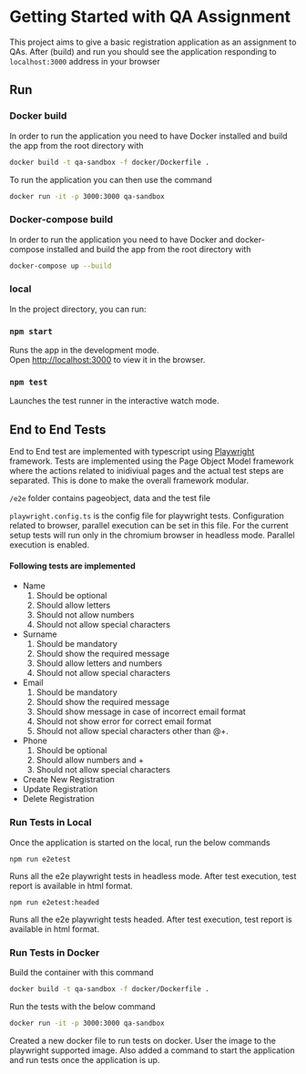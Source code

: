 # Getting Started with QA Assignment

This project aims to give a basic registration application as an assignment to QAs.
After (build) and run you should see the application responding to `localhost:3000` address in your browser

## Run

### Docker build

In order to run the application you need to have Docker installed and build the app from the root directory with
```bash
docker build -t qa-sandbox -f docker/Dockerfile .
```

To run the application you can then use the command 
```bash
docker run -it -p 3000:3000 qa-sandbox
```

### Docker-compose build

In order to run the application you need to have Docker and docker-compose installed and build the app from the root directory with
```bash
docker-compose up --build
```

### local

In the project directory, you can run:

### `npm start`

Runs the app in the development mode.\
Open [http://localhost:3000](http://localhost:3000) to view it in the browser.

### `npm test`

Launches the test runner in the interactive watch mode.


## End to End Tests

End to End test are implemented with typescript using [Playwright](https://playwright.dev/) framework.
Tests are implemented using the Page Object Model framework where the actions related to inidiviual pages and the actual test steps are separated. This is done to make the overall framework modular.

```/e2e``` folder contains pageobject, data and the test file

```playwright.config.ts``` is the config file for playwright tests. Configuration related to browser, parallel execution can be set in this file. 
For the current setup tests will run only in the chromium browser in headless mode. Parallel execution is enabled.

#### Following tests are implemented
- Name
   1. Should be optional
   2. Should allow letters
   3. Should not allow numbers
   4. Should not allow special characters
- Surname
    1. Should be mandatory
    2. Should show the required message
    3. Should allow letters and numbers
    4. Should not allow special characters
- Email
    1. Should be mandatory
    2. Should show the required message
    3. Should show message in case of incorrect email format
    4. Should not show error for correct email format
    5. Should not allow special characters other than @+.
- Phone
    1. Should be optional
    2. Should allow numbers and +
    3. Should not allow special characters
- Create New Registration
- Update Registration
- Delete Registration 


### Run Tests in Local   

Once the application is started on the local, run the below commands

`npm run e2etest`

Runs all the e2e playwright tests in headless mode. After test execution, test report is available in html format.

`npm run e2etest:headed`

Runs all the e2e playwright tests headed. After test execution, test report is available in html format.

### Run Tests in Docker

Build the container with this command
```bash
docker build -t qa-sandbox -f docker/Dockerfile .
```
Run the tests with the below command

```bash
docker run -it -p 3000:3000 qa-sandbox
```

Created a new docker file to run tests on docker. User the image to the playwright supported image. Also added a command to start the application and run tests once the application is up.